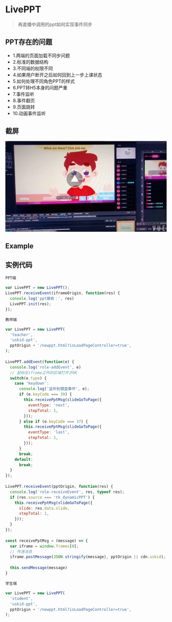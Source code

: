 # LivePPT
> 再直播中调用的ppt如何实现事件同步

## PPT存在的问题
* 1.两端的页面加载不同步问题
* 2.标准的数据结构
* 3.不同端的权限不同
* 4.如果用户断开之后如何回到上一步上课状态
* 5.如何处理不同角色PPT的样式
* 6.PPT转H5本身的问题严重
* 7.事件监听
* 8.事件翻页
* 9.页面跳转
* 10.动画事件监听

## 截屏
[![Watch the video](./assets/ss.png)](./assets/video.mp4)

## Example

## 实例代码
`PPT端`

```js
var LivePPT = new LivePPT();
LivePPT.receiveEvent(iframeOrigin, function(res) {
  console.log('ppt接收：', res)
  LivePPT.init(res);
});
```

`教师端`

```js
var LivePPT = new LivePPT(
  'teacher',
  'uskid-ppt',
  pptOrigin + '/newppt.html?isLoadPageController=true',
);

LivePPT.addEvent(function(e) {
  console.log('role-addEvent', e)
  // 鼠标在iframe之外的区域打开才OK
  switch(e.type) {
    case 'keydown':
      console.log('监听到键盘事件', e);
      if (e.keyCode === 39) {
        this.receivePptMsg(slideGoToPage({
          eventType: 'next',
          stepTotal: 1,
        }));
      } else if (e.keyCode === 37) {
        this.receivePptMsg(slideGoToPage({
          eventType: 'last',
          stepTotal: 1,
        }));
      }
      break;
    default:
      break;
  }
});

LivePPT.receiveEvent(pptOrigin, function(res) {
  console.log('role-receiveEvent', res, typeof res);
  if (res.source === 'tk_dynamicPPT') {
    this.receivePptMsg(slideGoToPage({
      slide: res.data.slide,
      stepTotal: 1,
    }));
  }
});

const receivePptMsg = (message) => {
  var iframe = window.frames[0];
  // 传递消息
  iframe.postMessage(JSON.stringify(message), pptOrigin || cdn.uskid);

  this.sendMessage(message)
}

```

`学生端`

```js
var LivePPT = new LivePPT(
  'student',
  'uskid-ppt',
  pptOrigin + '/newppt.html?isLoadPageController=true',
);
```
